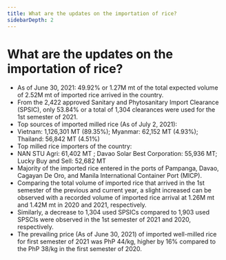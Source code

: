 ```yaml
---
title: What are the updates on the importation of rice?
sidebarDepth: 2
---
```


# What are the updates on the importation of rice?


 - As of June 30, 2021: 49.92% or 1.27M mt of the total expected volume of 2.52M mt of imported rice arrived in the country.
 - From the 2,422 approved Sanitary and Phytosanitary Import Clearance (SPSIC), only 53.84% or a total of 1,304 clearances were used for the 1st semester of 2021.
 - Top sources of imported milled rice (As of July 2, 2021):
 - Vietnam: 1,126,301 MT (89.35%); Myanmar: 62,152 MT (4.93%);        Thailand: 56,842 MT (4.51%)
 - Top milled rice importers of the country:
 - NAN STU Agri: 61,402 MT ; Davao Solar Best Corporation: 55,936 MT; Lucky Buy and Sell: 52,682 MT 
 - Majority of the imported rice entered in the ports of Pampanga, Davao, Cagayan De Oro,  and Manila International Container Port (MICP).
 - Comparing the total volume of imported rice that arrived in the 1st semester of the previous and current year, a slight increased can be observed with a recorded volume of imported rice arrival at 1.26M mt and 1.42M mt in 2020 and 2021, respectively.   
 - Similarly, a decrease to 1,304 used SPSICs compared to 1,903 used SPSCIs were observed in the 1st semester of 2021 and 2020, respectively.   
 - The prevailing price (As of June 30, 2021) of imported well-milled rice for first semester of 2021 was PhP 44/kg, higher by 16% compared to the PhP 38/kg in the first semester of 2020.
